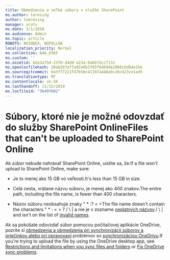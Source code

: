 ```yaml
---
title: Obmedzenia a veľké súbory v službe SharePoint
ms.author: toresing
author: tomresing
manager: scotv
ms.date: 3/1/2018
ms.audience: Admin
ms.topic: article
ROBOTS: NOINDEX, NOFOLLOW
localization_priority: Normal
ms.collection: Adm_O365
ms.custom: ''
ms.assetid: bda3a75d-23f8-44d9-a23a-0abbfdccf131
ms.openlocfilehash: 20ab2b7effa92a6b3765f6469de2966cbd84e1be
ms.sourcegitcommit: b43f77221f47b50c41197a448a9c26c423ce1ad5
ms.translationtype: MT
ms.contentlocale: sk-SK
ms.lasthandoff: 11/15/2019
ms.locfileid: "36497602"
---
```

# <a name="files-that-cant-be-uploaded-to-sharepoint-online"></a><span data-ttu-id="9e3a4-102">Súbory, ktoré nie je možné odovzdať do služby SharePoint Online</span><span class="sxs-lookup"><span data-stu-id="9e3a4-102">Files that can't be uploaded to SharePoint Online</span></span>

<span data-ttu-id="9e3a4-103">Ak súbor nebude nahrávať SharePoint Online, uistite sa, že:</span><span class="sxs-lookup"><span data-stu-id="9e3a4-103">If a file won't upload to SharePoint Online, make sure:</span></span>
  
- <span data-ttu-id="9e3a4-104">Je to menej ako 15 GB vo veľkosti.</span><span class="sxs-lookup"><span data-stu-id="9e3a4-104">It's less than 15 GB in size.</span></span>
    
- <span data-ttu-id="9e3a4-105">Celá cesta, vrátane názvu súboru, je menej ako 400 znakov.</span><span class="sxs-lookup"><span data-stu-id="9e3a4-105">The entire path, including the file name, is fewer than 400 characters.</span></span>
    
- <span data-ttu-id="9e3a4-106">Názov súboru neobsahuje znaky " \* :? \< \></span><span class="sxs-lookup"><span data-stu-id="9e3a4-106">The file name doesn't contain the characters " \* : \< \> ?</span></span> <span data-ttu-id="9e3a4-107">/ \ | a nie je v zozname [neplatných názvov](https://go.microsoft.com/fwlink/?linkid=866430).</span><span class="sxs-lookup"><span data-stu-id="9e3a4-107">/ \ | and isn't on the list of [invalid names](https://go.microsoft.com/fwlink/?linkid=866430).</span></span>
    
<span data-ttu-id="9e3a4-108">Ak sa pokúšate odovzdať súbor pomocou počítačovej aplikácie OneDrive, pozrite si [obmedzenia a obmedzenia pri synchronizácii súborov a priečinkov alebo pri opravovaní](http://go.microsoft.com/fwlink/p/?LinkID=717734) problémov so [synchronizáciou OneDrivu](https://go.microsoft.com/fwlink/?linkid=866431).</span><span class="sxs-lookup"><span data-stu-id="9e3a4-108">If you're trying to upload the file by using the OneDrive desktop app, see [Restrictions and limitations when you sync files and folders](http://go.microsoft.com/fwlink/p/?LinkID=717734) or [Fix OneDrive sync problems](https://go.microsoft.com/fwlink/?linkid=866431).</span></span>
  

